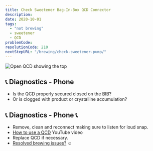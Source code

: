 ```yaml
---
title: Check Sweetener Bag-In-Box QCD Connector
description:
date: 2020-10-01
tags:
  - "not brewing"
  - sweetener
  - QCD
problemCode:
resolutionCode: 210
nextStepURL: "/brewing/check-sweetener-pump/"
---
```

![Open QCD showing the top](/images/part-qcd-open-top.jpg)


## 📞 Diagnostics - Phone

- Is the QCD properly secured closed on the BIB?
- Or is clogged with product or crystalline accumulation?

## 📞 Diagnostics - Phone 📞

- Remove, clean and reconnect making sure to listen for loud snap.
- [How to use a QCD](https://www.youtube.com/watch?v=Dnz50YzI59c) YouTube video
- Replace QCD if necessary.
- [Resolved brewing issues?](/smartbrew/resolutions#210) ☺️